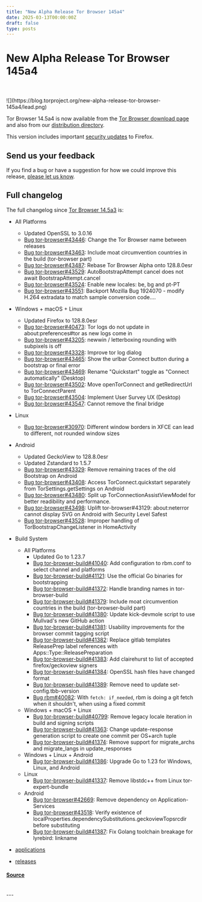 ```yaml
---
title: "New Alpha Release Tor Browser 145a4"
date: 2025-03-13T00:00:00Z
draft: false
type: posts
---
```

# New Alpha Release Tor Browser 145a4

<br/>

<br/>
  ![](https://blog.torproject.org/new-alpha-release-tor-browser-145a4/lead.png)

Tor Browser 14.5a4 is now available from the [Tor Browser download page](https://www.torproject.org/download/alpha/) and also from our [distribution directory](https://www.torproject.org/dist/torbrowser/14.5a4/).

This version includes important [security updates](https://www.mozilla.org/en-US/security/advisories/) to Firefox.

Send us your feedback
---------------------

If you find a bug or have a suggestion for how we could improve this release, [please let us know](https://support.torproject.org/misc/bug-or-feedback/).

Full changelog
--------------

The full changelog since [Tor Browser 14.5a3](https://gitlab.torproject.org/tpo/applications/tor-browser-build/-/raw/main/projects/browser/Bundle-Data/Docs-TBB/ChangeLog.txt) is:

-   All Platforms
    -   Updated OpenSSL to 3.0.16
    -   [Bug tor-browser#43446](https://gitlab.torproject.org/tpo/applications/tor-browser/-/issues/43446): Change the Tor Browser name between releases
    -   [Bug tor-browser#43463](https://gitlab.torproject.org/tpo/applications/tor-browser/-/issues/43463): Include moat circumvention countries in the build (tor-browser part)
    -   [Bug tor-browser#43487](https://gitlab.torproject.org/tpo/applications/tor-browser/-/issues/43487): Rebase Tor Browser Alpha onto 128.8.0esr
    -   [Bug tor-browser#43529](https://gitlab.torproject.org/tpo/applications/tor-browser/-/issues/43529): AutoBootstrapAttempt cancel does not await BootstrapAttempt.cancel
    -   [Bug tor-browser#43524](https://gitlab.torproject.org/tpo/applications/tor-browser/-/issues/43524): Enable new locales: be, bg and pt-PT
    -   [Bug tor-browser#43551](https://gitlab.torproject.org/tpo/applications/tor-browser/-/issues/43551): Backport Mozilla Bug 1924070 - modify H.264 extradata to match sample conversion code....
-   Windows + macOS + Linux
    -   Updated Firefox to 128.8.0esr
    -   [Bug tor-browser#40473](https://gitlab.torproject.org/tpo/applications/tor-browser/-/issues/40473): Tor logs do not update in about:preferences#tor as new logs come in
    -   [Bug tor-browser#43205](https://gitlab.torproject.org/tpo/applications/tor-browser/-/issues/43205): newwin / letterboxing rounding with subpixels is off
    -   [Bug tor-browser#43328](https://gitlab.torproject.org/tpo/applications/tor-browser/-/issues/43328): Improve tor log dialog
    -   [Bug tor-browser#43465](https://gitlab.torproject.org/tpo/applications/tor-browser/-/issues/43465): Show the urlbar Connect button during a bootstrap or final error
    -   [Bug tor-browser#43469](https://gitlab.torproject.org/tpo/applications/tor-browser/-/issues/43469): Rename "Quickstart" toggle as "Connect automatically" (Desktop)
    -   [Bug tor-browser#43502](https://gitlab.torproject.org/tpo/applications/tor-browser/-/issues/43502): Move openTorConnect and getRedirectUrl to TorConnectParent
    -   [Bug tor-browser#43504](https://gitlab.torproject.org/tpo/applications/tor-browser/-/issues/43504): Implement User Survey UX (Desktop)
    -   [Bug tor-browser#43547](https://gitlab.torproject.org/tpo/applications/tor-browser/-/issues/43547): Cannot remove the final bridge
-   Linux
    -   [Bug tor-browser#30970](https://gitlab.torproject.org/tpo/applications/tor-browser/-/issues/30970): Different window borders in XFCE can lead to different, not rounded window sizes
-   Android
    -   Updated GeckoView to 128.8.0esr
    -   Updated Zstandard to 1.5.7
    -   [Bug tor-browser#43329](https://gitlab.torproject.org/tpo/applications/tor-browser/-/issues/43329): Remove remaining traces of the old Bootstrap on Android
    -   [Bug tor-browser#43408](https://gitlab.torproject.org/tpo/applications/tor-browser/-/issues/43408): Access TorConnect.quickstart separately from TorSettings.getSettings on Android
    -   [Bug tor-browser#43480](https://gitlab.torproject.org/tpo/applications/tor-browser/-/issues/43480): Split up TorConnectionAssistViewModel for better readibility and performance.
    -   [Bug tor-browser#43498](https://gitlab.torproject.org/tpo/applications/tor-browser/-/issues/43498): Uplift tor-browser#43129: about:neterror cannot display SVG on Android with Security Level Safest
    -   [Bug tor-browser#43528](https://gitlab.torproject.org/tpo/applications/tor-browser/-/issues/43528): Improper handling of TorBootstrapChangeListener in HomeActivity
-   Build System
    -   All Platforms
        -   Updated Go to 1.23.7
        -   [Bug tor-browser-build#41040](https://gitlab.torproject.org/tpo/applications/tor-browser-build/-/issues/41040): Add configuration to rbm.conf to select channel and platforms
        -   [Bug tor-browser-build#41121](https://gitlab.torproject.org/tpo/applications/tor-browser-build/-/issues/41121): Use the official Go binaries for bootstrapping
        -   [Bug tor-browser-build#41372](https://gitlab.torproject.org/tpo/applications/tor-browser-build/-/issues/41372): Handle branding names in tor-browser-build
        -   [Bug tor-browser-build#41379](https://gitlab.torproject.org/tpo/applications/tor-browser-build/-/issues/41379): Include moat circumvention countries in the build (tor-browser-build part)
        -   [Bug tor-browser-build#41380](https://gitlab.torproject.org/tpo/applications/tor-browser-build/-/issues/41380): Update kick-devmole script to use Mullvad's new GitHub action
        -   [Bug tor-browser-build#41381](https://gitlab.torproject.org/tpo/applications/tor-browser-build/-/issues/41381): Usability improvements for the browser commit tagging script
        -   [Bug tor-browser-build#41382](https://gitlab.torproject.org/tpo/applications/tor-browser-build/-/issues/41382): Replace gitlab templates ReleasePrep label references with Apps::Type::ReleasePreparation
        -   [Bug tor-browser-build#41383](https://gitlab.torproject.org/tpo/applications/tor-browser-build/-/issues/41383): Add clairehurst to list of accepted firefox/geckoview signers
        -   [Bug tor-browser-build#41384](https://gitlab.torproject.org/tpo/applications/tor-browser-build/-/issues/41384): OpenSSL hash files have changed format
        -   [Bug tor-browser-build#41389](https://gitlab.torproject.org/tpo/applications/tor-browser-build/-/issues/41389): Remove need to update set-config.tbb-version
        -   [Bug rbm#40082](https://gitlab.torproject.org/tpo/applications/rbm/-/issues/40082): With `fetch: if_needed`, rbm is doing a git fetch when it shouldn't, when using a fixed commit
    -   Windows + macOS + Linux
        -   [Bug tor-browser-build#40799](https://gitlab.torproject.org/tpo/applications/tor-browser-build/-/issues/40799): Remove legacy locale iteration in build and signing scripts
        -   [Bug tor-browser-build#41363](https://gitlab.torproject.org/tpo/applications/tor-browser-build/-/issues/41363): Change update-response generation script to create one commit per OS+arch tuple
        -   [Bug tor-browser-build#41374](https://gitlab.torproject.org/tpo/applications/tor-browser-build/-/issues/41374): Remove support for migrate\_archs and migrate\_langs in update\_responses
    -   Windows + Linux + Android
        -   [Bug tor-browser-build#41386](https://gitlab.torproject.org/tpo/applications/tor-browser-build/-/issues/41386): Upgrade Go to 1.23 for Windows, Linux, and Android
    -   Linux
        -   [Bug tor-browser-build#41337](https://gitlab.torproject.org/tpo/applications/tor-browser-build/-/issues/41337): Remove libstdc++ from Linux tor-expert-bundle
    -   Android
        -   [Bug tor-browser#42669](https://gitlab.torproject.org/tpo/applications/tor-browser/-/issues/42669): Remove dependency on Application-Services
        -   [Bug tor-browser#43518](https://gitlab.torproject.org/tpo/applications/tor-browser/-/issues/43518): Verify existence of localProperties.dependencySubstitutions.geckoviewTopsrcdir before substituting
        -   [Bug tor-browser-build#41387](https://gitlab.torproject.org/tpo/applications/tor-browser-build/-/issues/41387): Fix Golang toolchain breakage for lyrebird: linkname

-   [applications](https://blog.torproject.org/category/applications)
-   [releases](https://blog.torproject.org/category/releases)

#### [Source](https://blog.torproject.org/new-alpha-release-tor-browser-145a4/)

<br/>
---
